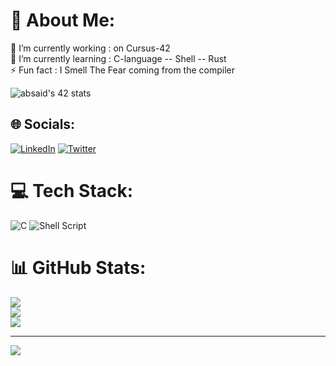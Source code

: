 # 💫 About Me:
🔭 I’m currently working : on Cursus-42<br>🌱 I’m currently learning : C-language -- Shell -- Rust<br>⚡ Fun fact : I Smell The Fear coming from the compiler

![absaid's 42 stats](https://badge.mediaplus.ma/naruto/absaid)
## 🌐 Socials:
[![LinkedIn](https://img.shields.io/badge/LinkedIn-%230077B5.svg?logo=linkedin&logoColor=white)](https://www.linkedin.com/in/abderrahim-said-3a637a242/) [![Twitter](https://img.shields.io/badge/Twitter-%231DA1F2.svg?logo=Twitter&logoColor=white)](https://twitter.com/pho8os) 

# 💻 Tech Stack:
![C](https://img.shields.io/badge/c-%2300599C.svg?style=for-the-badge&logo=c&logoColor=white) ![Shell Script](https://img.shields.io/badge/shell_script-%23121011.svg?style=for-the-badge&logo=gnu-bash&logoColor=white)
# 📊 GitHub Stats:
![](https://github-readme-stats.vercel.app/api?username=pho8os&theme=synthwave&hide_border=false&include_all_commits=false&count_private=false)<br/>
![](https://github-readme-streak-stats.herokuapp.com/?user=pho8os&theme=synthwave&hide_border=false)<br/>
![](https://github-readme-stats.vercel.app/api/top-langs/?username=pho8os&theme=synthwave&hide_border=false&include_all_commits=false&count_private=false&layout=compact)

---
[![](https://visitcount.itsvg.in/api?id=pho8os&icon=0&color=11)](https://visitcount.itsvg.in)

